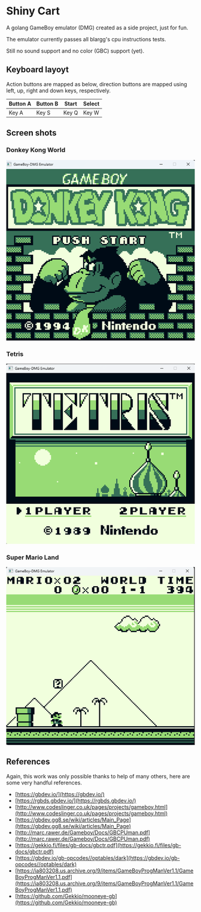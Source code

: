 # Shiny Cart

A golang GameBoy emulator (DMG) created as a side project, just for fun.

The emulator currently passes all blargg's cpu instructions tests.

Still no sound support and no color (GBC) support (yet).

## Keyboard layoyt

Action buttons are mapped as below, direction buttons are mapped using left, up, right and down keys, respectively.

| Button A | Button B | Start | Select |
|----------|----------|-------|--------|
| Key A    | Key S    | Key Q | Key W  |

## Screen shots

### Donkey Kong World

![Donkey Kong World](media/donkey-kong-world.png)

### Tetris

![Tetris](media/tetris.png)

### Super Mario Land

![Super Mario Land](media/super-mario-land.png)

## References

Again, this work was only possible thanks to help of many others, here are some very handful references.

* [https://gbdev.io/](https://gbdev.io/)
* [https://rgbds.gbdev.io/](https://rgbds.gbdev.io/)
* [http://www.codeslinger.co.uk/pages/projects/gameboy.html](http://www.codeslinger.co.uk/pages/projects/gameboy.html)
* [https://gbdev.gg8.se/wiki/articles/Main_Page](https://gbdev.gg8.se/wiki/articles/Main_Page)
* [http://marc.rawer.de/Gameboy/Docs/GBCPUman.pdf](http://marc.rawer.de/Gameboy/Docs/GBCPUman.pdf)
* [https://gekkio.fi/files/gb-docs/gbctr.pdf](https://gekkio.fi/files/gb-docs/gbctr.pdf)
* [https://gbdev.io/gb-opcodes//optables/dark](https://gbdev.io/gb-opcodes//optables/dark)
* [https://ia803208.us.archive.org/9/items/GameBoyProgManVer1.1/GameBoyProgManVer1.1.pdf](https://ia803208.us.archive.org/9/items/GameBoyProgManVer1.1/GameBoyProgManVer1.1.pdf)
* [https://github.com/Gekkio/mooneye-gb](https://github.com/Gekkio/mooneye-gb)